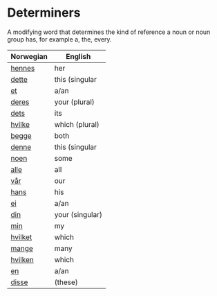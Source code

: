 # Determiners

A modifying word that determines the kind of reference a noun or noun group has, for example a, the, every.

| Norwegian | English |
| --- | --- |
| [hennes](https://www.ordnett.no/search?language=no&phrase=hennes) | her | f |
| [dette](https://www.ordnett.no/search?language=no&phrase=dette) | this (singular |  neuter) |
| [et](https://www.ordnett.no/search?language=no&phrase=et) | a/an | i |
| [deres](https://www.ordnett.no/search?language=no&phrase=deres) | your (plural) | None |
| [dets](https://www.ordnett.no/search?language=no&phrase=dets) | its | i |
| [hvilke](https://www.ordnett.no/search?language=no&phrase=hvilke) | which (plural) |  |
| [begge](https://www.ordnett.no/search?language=no&phrase=begge) | both |  |
| [denne](https://www.ordnett.no/search?language=no&phrase=denne) | this (singular |  masculine and femenine) |
| [noen](https://www.ordnett.no/search?language=no&phrase=noen) | some |  |
| [alle](https://www.ordnett.no/search?language=no&phrase=alle) | all |  |
| [vår](https://www.ordnett.no/search?language=no&phrase=vår) | our |  |
| [hans](https://www.ordnett.no/search?language=no&phrase=hans) | his | m |
| [ei](https://www.ordnett.no/search?language=no&phrase=ei) | a/an | f |
| [din](https://www.ordnett.no/search?language=no&phrase=din) | your (singular) |  |
| [min](https://www.ordnett.no/search?language=no&phrase=min) | my |  |
| [hvilket](https://www.ordnett.no/search?language=no&phrase=hvilket) | which | i |
| [mange](https://www.ordnett.no/search?language=no&phrase=mange) | many |  |
| [hvilken](https://www.ordnett.no/search?language=no&phrase=hvilken) | which | m |
| [en](https://www.ordnett.no/search?language=no&phrase=en) | a/an | m |
| [disse](https://www.ordnett.no/search?language=no&phrase=disse) | (these) |  |

